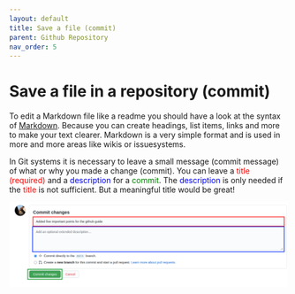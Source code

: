 ```yaml
---
layout: default
title: Save a file (commit)
parent: Github Repository
nav_order: 5
---
```


# Save a file in a repository (commit)
To edit a Markdown file like a readme you should have a look at the syntax of [Markdown](github-markdown). Because you can create headings, list items, links and more to make your text clearer. Markdown is a very simple format and is used in more and more areas like wikis or issuesystems.

In Git systems it is necessary to leave a small message (commit message) of what or why you made a change (commit). You can leave a <span style="color:red;">title (required)</span> and a <span style="color:blue;">description</span> for a <span style="color:green;">commit</span>. The <span style="color:blue;">description</span> is only needed if the <span style="color:red;">title</span> is not sufficient. But a meaningful title would be great!

![Git repo commit](/assets/images/github-repo-commit.png)